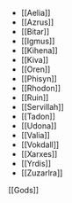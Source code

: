 - [[Aelia]]
- [[Azrus]]
- [[Bitar]]
- [[Igmus]]
- [[Kihena]]
- [[Kiva]]
- [[Oren]]
- [[Phisyn]]
- [[Rhodon]]
- [[Ruin]]
- [[Servillah]]
- [[Tadon]]
- [[Udona]]
- [[Valia]]
- [[Vokdall]]
- [[Xarxes]]
- [[Yrdis]]
- [[Zuzarlra]]

[[Gods]]